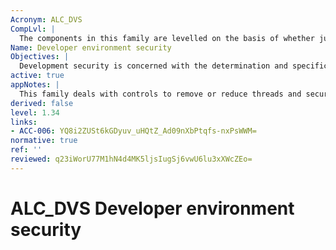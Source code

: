 ```yaml
---
Acronym: ALC_DVS
CompLvl: |
  The components in this family are levelled on the basis of whether justification of the sufficiency of the security controls is required.
Name: Developer environment security
Objectives: |
  Development security is concerned with the determination and specification of security controls relating to the developer provided environment. NOTE: Such controls include coverage of security relevant aspects of asset management, human resources security, physical and environmental security, communications and operations management, access control, information systems acquisition, development and maintenance, information security incident management, and business continuity management.
active: true
appNotes: |
  This family deals with controls to remove or reduce threads and security risks existing at the developer´s site. The evaluator should visit the site(s) in order to assess evidence for development security. This may include sites of subcontractors involved in the TOE development and production. Any decision not to visit shall be agreed with the evaluation authority. Although development security deals with the maintenance of the TOE and hence with aspects becoming relevant after the completion of the evaluation, the Developer environment security (ALC_DVS) requirements specify only that the development security controls be in place at the time of evaluation. Furthermore, Developer environment security (ALC_DVS) does not contain any requirements related to the sponsor´s intention to apply the development security controls in the future, after completion of the evaluation. It is recognized that confidentiality may not always be an issue for the protection of the TOE in its development environment. The use of the word “necessary” allows for the selection of appropriate safeguards.
derived: false
level: 1.34
links:
- ACC-006: YQ8i2ZUSt6kGDyuv_uHQtZ_Ad09nXbPtqfs-nxPsWWM=
normative: true
ref: ''
reviewed: q23iWorU77M1hN4d4MK5ljsIugSj6vwU6lu3xXWcZEo=
---
```


# ALC_DVS Developer environment security